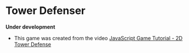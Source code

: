 # Tower Defenser

**Under development**

* This game was created from the video [JavaScript Game Tutorial - 2D Tower Defense](https://www.youtube.com/watch?v=QxYg8-mhhhs&t=19s&ab_channel=Frankslaboratory)
